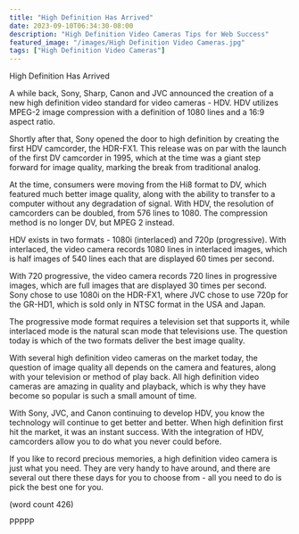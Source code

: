 ```yaml
---
title: "High Definition Has Arrived"
date: 2023-09-10T06:34:30-08:00
description: "High Definition Video Cameras Tips for Web Success"
featured_image: "/images/High Definition Video Cameras.jpg"
tags: ["High Definition Video Cameras"]
---
```


High Definition Has Arrived

A while back, Sony, Sharp, Canon and JVC announced
the creation of a new high definition video standard
for video cameras - HDV.  HDV utilizes MPEG-2 image
compression with a definition of 1080 lines and a
16:9 aspect ratio.  

Shortly after that, Sony opened the door to high
definition by creating the first HDV camcorder, the
HDR-FX1.  This release was on par with the launch
of the first DV camcorder in 1995, which at the 
time was a giant step forward for image quality,
marking the break from traditional analog.

At the time, consumers were moving from the Hi8
format to DV, which featured much better image 
quality, along with the ability to transfer to a
computer without any degradation of signal.  With
HDV, the resolution of camcorders can be doubled,
from 576 lines to 1080.  The compression method is
no longer DV, but MPEG 2 instead.  

HDV exists in two formats - 1080i (interlaced) and
720p (progressive).  With interlaced, the video
camera records 1080 lines in interlaced images,
which is half images of 540 lines each that are
displayed 60 times per second.

With 720 progressive, the video camera records 
720 lines in progressive images, which are full
images that are displayed 30 times per second.  
Sony chose to use 1080i on the HDR-FX1, where JVC
chose to use 720p for the GR-HD1, which is sold
only in NTSC format in the USA and Japan.

The progressive mode format requires a television
set that supports it, while interlaced mode is
the natural scan mode that televisions use.  The
question today is which of the two formats
deliver the best image quality.  

With several high definition video cameras on the
market today, the question of image quality all
depends on the camera and features, along with
your television or method of play back.  All high
definition video cameras are amazing in quality
and playback, which is why they have become so 
popular is such a small amount of time.

With Sony, JVC, and Canon continuing to develop
HDV, you know the technology will continue to get
better and better.  When high definition first 
hit the market, it was an instant success.  With
the integration of HDV, camcorders allow you to
do what you never could before.

If you like to record precious memories, a high
definition video camera is just what you need.  They
are very handy to have around, and there are 
several out there these days for you to choose 
from - all you need to do is pick the best one
for you.

(word count 426)

PPPPP

